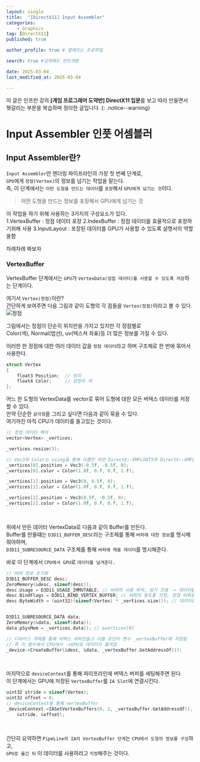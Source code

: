 ```yaml
---
layout: single
title:  "[DirectX11] Input Assembler"
categories: 
    - Graphics
tag: [DirectX11]
published: true

author_profile: true # 옆에뜨는 프로파일

search: true #검색해도 안뜨게함

date: 2025-03-04
last_modified_at: 2025-03-04

---
```

이 글은 인프런 강의 **[게임 프로그래머 도약반] DirectX11 입문**를 보고 따라 만들면서 헷갈리는 부분을 복습하며 정리한 글입니다.
{: .notice--warning}

# Input Assembler 인풋 어셈블러
## Input Assembler란?
`Input Assembler`란 렌더링 파이프라인의 가창 첫 번째 단계로,<br>
`GPU`에게 `정점(Vertex)`의 정보를 넘기는 작업을 맡는다.<br>
즉, 이 단계에서는 `어떤 도형을 만드는 데이터`를 `포장`해서 `GPU에게 넘기는 것`이다.

> 어떤 도형을 만드는 정보를 포장해서 GPU에게 넘기는 것

이 작업을 하기 위해 사용하는 3가지의 구성요소가 있다.<br>
1.VertexBuffer : 정점 데이터 포장
2.IndexBuffer : 정점 데이터를 효율적으로 포장하기위해 사용
3.InputLayout : 포장된 데이터를 GPU가 사용할 수 있도록 설명서의 역할을함

차례차례 봐보자

### VertexBuffer
VertexBuffer 단계에서는 `GPU`가 `VertexData(정점 데이터)를 사용할 수 있도록 저장`하는 단계이다.<br>

여기서 `Vertex(정점)`이란?<br>
간단하게 보여주면 다음 그림과 같이 도형의 각 점들을 `Vertex(정점)`이라고 볼 수 있다.<br>
![정점](https://github.com/user-attachments/assets/b7ca262c-f491-4e45-bb3d-e05e5a9a1e19)

그림에서는 정점이 단순히 위치만을 가지고 있지만 각 정점별로<br>
Color(색), Normal(법선), uv(텍스쳐 좌표)등 더 많은 정보를 가질 수 있다.

이러한 한 정점에 대한 여러 데이터 값을 `정점 데이터`라고 하며 구조체로 한 번에 묶어서 사용한다.

```cpp
struct Vertex
{
    float3 Position;  // 위치
    float4 Color;     // 정점의 색
};
```


어느 한 도형의 VertexData를 vector로 묶어 도형에 대한 모든 버텍스 데이터를 저장할 수 있다.<br>
만약 단순한 `삼각형`을 그리고 싶다면 다음과 같이 묶을 수 있다.<br>
여기까진 아직 CPU가 데이터를 들고있는 것이다.


```cpp
// 정점 데이터 벡터
vector<Vertex> _vertices;

_vertices.resize(3);

// Vec3와 Color는 using을 통해 이름만 바꾼 DirectX::XMFLOAT3와 DirectX::XMFLOAT4임
_vertices[0].position = Vec3(-0.5f, -0.5f, 0);
_vertices[0].color = Color(1.0f, 0.f, 0.f, 1.f);

_vertices[1].position = Vec3(0, 0.5f, 0);
_vertices[1].color = Color(1.0f, 0.f, 0.f, 1.f);

_vertices[2].position = Vec3(0.5f, -0.5f, 0);
_vertices[2].color = Color(1.0f, 0.f, 0.f, 1.f);

```

<br>

위에서 만든 데이터 VertexData로 다음과 같이 Buffer를 만든다.<br>
Buffer를 만들떄는 `D3D11_BUFFER_DESC`라는 구조체를 통해 `버퍼에 대한 정보`를 명시해줘야하며,<br>
`D3D11_SUBRESOURCE_DATA` 구조체를 통해 `버퍼에 채울 데이터`를 명시해준다.

바로 이 단계에서 `CPU에서 GPU`로 `데이터를 넘겨준다.`

```cpp
// 버퍼 정보 초기화
D3D11_BUFFER_DESC desc;	
ZeroMemory(&desc, sizeof(desc));
desc.Usage = D3D11_USAGE_IMMUTABLE; // 버퍼의 사용 목적, 읽기 전용 -> 데이터를 고칠 수 없음
desc.BindFlags = D3D11_BIND_VERTEX_BUFFER; // 버퍼의 용도를 지정, 정점 버퍼를 만드는데 사용할거에요 라고 주장
desc.ByteWidth = (uint32)(sizeof(Vertex) * _vertices.size()); // 데이터를 넣을 버퍼의 크기를 정해준다


D3D11_SUBRESOURCE_DATA data;
ZeroMemory(&data, sizeof(data));
data.pSysMem = _vertices.data(); // &vertices[0]

// 디바이스 객체를 통해 버텍스 버퍼만들고 더블 포인터 변수 _vertexBuffer에 저장됨
// 즉 이 함수에서 CPU에서 ->GPU로 데이터가 옮겨짐
_device->CreateBuffer(&desc, &data, _vertexBuffer.GetAddressOf());
```

<br>

마지막으로 `deviceContext`를 통해 파이프라인에 버텍스 버퍼를 세팅해주면 된다.<br>
이 단계에서는 GPU에 저장된 `VertexBuffer`를 `IA Slot`에 연결시킨다.

```cpp
uint32 stride = sizeof(Vertex);
uint32 offset = 0;
// deviceContext를 통해 vertexBuffer
_deviceContext->IASetVertexBuffers(0, 1, _vertexBuffer.GetAddressOf(),
	&stride, &offset);
```

<br>

간단히 요약하면 `PipeLine의 IA의 VertexBuffer 단계`는 `CPU에서 도형의 정보를 구성`하고,<br>
`GPU로 옮긴 뒤` 이 데이터를 사용하라고 `지정`해주는 것이다.